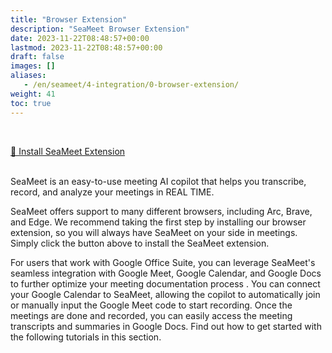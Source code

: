 ```yaml
---
title: "Browser Extension"
description: "SeaMeet Browser Extension"
date: 2023-11-22T08:48:57+00:00
lastmod: 2023-11-22T08:48:57+00:00
draft: false
images: []
aliases:
   - /en/seameet/4-integration/0-browser-extension/
weight: 41
toc: true
---
```


<br/>

<div class="row justify-content-center">
    <div class="col-lg-9 col-xl-8 text-center">
        <p class="lead"></p>
        <a class="btn btn-primary btn-lg px-4 mb-2" href="https://chrome.google.com/webstore/detail/seameet-ai-meeting-minute/gkkhkniggakfgioeeclbllpihmipkcmn" role="button">🚀 Install SeaMeet Extension</a>
    </div>
</div>

<br/>

SeaMeet is an easy-to-use meeting AI copilot that helps you transcribe, record, and analyze your meetings in REAL TIME.

SeaMeet offers support to many different browsers, including Arc, Brave, and Edge. We recommend taking the first step by installing our browser extension, so you will always have SeaMeet on your side in meetings. Simply click the button above to install the SeaMeet extension.

For users that work with Google Office Suite, you can leverage SeaMeet's seamless integration with Google Meet, Google Calendar, and Google Docs to further optimize your meeting documentation process . You can connect your Google Calendar to SeaMeet, allowing the copilot to automatically join or manually input the Google Meet code to start recording. Once the meetings are done and recorded, you can easily access the meeting transcripts and summaries in Google Docs. Find out how to get started with the following tutorials in this section.   